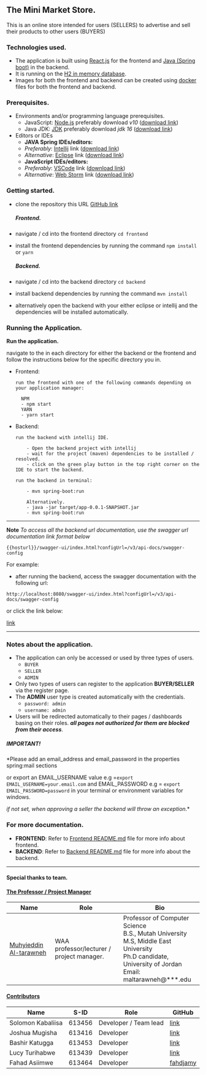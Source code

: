 ## The Mini Market Store.

This is an online store intended for users (SELLERS) to advertise and sell their products to other users (BUYERS)

### Technologies used.

- The application is built using [React.js](https://reactjs.org/) for the frontend
  and [Java (Spring boot)](https://spring.io/projects/spring-boot) in the backend.
- It is running on the [H2 in memory database](https://www.h2database.com/html/main.html).
- Images for both the frontend and backend can be created using [docker](https://www.docker.com/) files for both the
  frontend and backend.

### Prerequisites.

- Environments and/or programming language prerequisites.
    - JavaScript: [Node.js](https://nodejs.org/en/) preferably download _v10_ ([download link](https://nodejs.org/en/))
    - Java JDK: [JDK](https://www.oracle.com/java/technologies/downloads/) preferably download _jdk
      16_ ([download link](https://www.oracle.com/java/technologies/downloads/))
- Editors or IDEs
    - **JAVA Spring IDEs/editors:**
    - _Preferably_: [Intellij](https://www.jetbrains.com/idea/download/)
      link ([download link](https://www.jetbrains.com/idea/))
    - _Alternative_: [Eclipse](https://www.eclipse.org/downloads/)
      link ([download link](https://www.eclipse.org/downloads/))
    - **JavaScript IDEs/editors:**
    - _Preferably_: [VSCode](https://code.visualstudio.com/) link ([download link](https://code.visualstudio.com))
    - _Alternative_: [Web Storm](https://www.jetbrains.com/webstorm/download/)
      link ([download link](https://www.jetbrains.com/webstorm/download/))

### Getting started.

- clone the repository this URL [GitHub link](https://github.com/FahdJamy/mazon-store)

  ##### Frontend.

- navigate / cd into the frontend directory `cd frontend`
- install the frontend dependencies by running the command `npm install` or `yarn`

  ##### Backend.

- navigate / cd into the backend directory `cd backend`
- install backend dependencies by running the command `mvn install`
- alternatively open the backend with your either eclipse or intellij and the dependencies will be installed
  automatically.

### Running the Application.

**Run the application.**

navigate to the in each directory for either the backend or the frontend and follow the instructions below for the
specific directory you in.

- Frontend:
    ````
    run the frontend with one of the following commands depending on your application manager:
  
      NPM
      - npm start
      YARN
      - yarn start
    ````

- Backend:
    ````
    run the backend with intellij IDE.
  
        - Open the backend project with intellij
        - wait for the project (maven) dependencies to be installed / resolved.
        - click on the green play button in the top right corner on the IDE to start the backend.
  
    run the backend in terminal:
  
        - mvn spring-boot:run
  
        Alternatively.
        - java -jar target/app-0.0.1-SNAPSHOT.jar
        - mvn spring-boot:run
    ````

----
**Note**
_To access all the backend url documentation, use the swagger url documentation link format below_

`{{hosturl}}/swagger-ui/index.html?configUrl=/v3/api-docs/swagger-config`

For example:
- after running the backend, access the swagger documentation with the following url:
````
http://localhost:8080/swagger-ui/index.html?configUrl=/v3/api-docs/swagger-config
````

or click the link below:

[link](http://localhost:8080/swagger-ui/index.html?configUrl=/v3/api-docs/swagger-config)

-----
### Notes about the application.

- The application can only be accessed or used by three types of users.
    - `BUYER`
    - `SELLER`
    - `ADMIN`
- Only two types of users can register to the application **BUYER/SELLER** via the register page.
- The **ADMIN** user type is created automatically with the credentials.
    - `password: admin`
    - `username: admin`
- Users will be redirected automatically to their pages / dashboards basing on their roles. _**all pages not authorized
  for them are blocked from their access**_.


##### IMPORTANT!
*Please add an email_address and email_password in the properties spring:mail sections

or export an EMAIL_USERNAME value e.g =`export EMAIL_USERNAME=your.email.com` and EMAIL_PASSWORD e.g = 
`export EMAIL_PASSWORD=password` in your terminal or environment variables for windows.

_if not set, when approving a seller the backend will throw an exception_.*

### For more documentation.

- **FRONTEND**: Refer to [Frontend README.md](./frontend/README.md) file for more info about frontend.
- **BACKEND**: Refer to [Backend README.md](./backend/README.md) file for more info about the backend.

---------

#### Special thanks to team.

<h4 align="left">
<ins>
The Professor / Project Manager
</ins>
</h4>

| Name                    | Role                                                                      | Bio                                                                                                                                                               |
|-----------------------|------------------------------------------------------------------------|-------------------------------------------------------------------------------------------------------------------------------------------------------------------|
| [Muhyieddin Al-tarawneh](https://github.com/muhyidean/)  |  WAA professor/lecturer / project manager.| Professor of Computer Science<br/> B.S., Mutah University<br/>M.S, Middle East University<br/>Ph.D candidate, University of Jordan<br/>Email: maltarawneh@***.edu |

<h4 align="left">
<ins>
Contributors
</ins>
</h4>

| Name              | S-ID   | Role                  | GitHub                               |
|-------------------|--------|-----------------------|--------------------------------------|
| Solomon Kabaliisa | 613456 | Developer / Team lead | [link](https://github.com/kabaliisa) |
| Joshua Mugisha    | 613416 | Developer             | [link](https://github.com/joshNic)   |
| Bashir Katugga    | 613453 | Developer             | [link](https://github.com/bashirkatugga)|
| Lucy Turihabwe    | 613439 | Developer  | [link](https://github.com/lturihabwe)|
| Fahad Asiimwe     | 613464 | Developer  | [fahdjamy](https://github.com/fahdjamy)|


